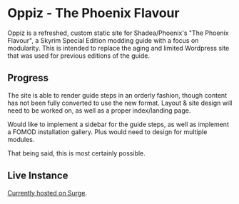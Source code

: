 # Oppiz - The Phoenix Flavour

Oppiz is a refreshed, custom static site for Shadea/Phoenix's "The Phoenix Flavour", a Skyrim Special Edition modding guide with a focus on modularity. This is intended to replace the aging and limited Wordpress site that was used for previous editions of the guide.

## Progress

The site is able to render guide steps in an orderly fashion, though content has not been fully converted to use the new format. Layout & site design will need to be worked on, as well as a proper index/landing page.

Would like to implement a sidebar for the guide steps, as well as implement a FOMOD installation gallery. Plus would need to design for multiple modules.

That being said, this is most certainly possible.

## Live Instance

[Currently hosted on Surge](http://fire-chicken.surge.sh/core/prep/).
